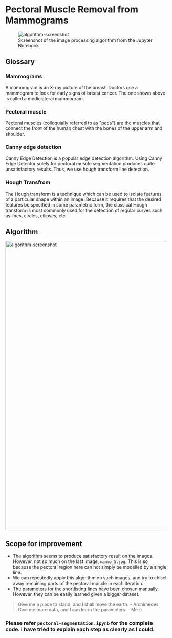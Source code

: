 # Pectoral Muscle Removal from Mammograms
<figure>
  <img src="https://github.com/gsunit/Pectoral-Muscle-Removal-From-Mammograms/blob/master/assets/processing-screenshot.png" alt="algorithm-screenshot"/>
  <figcaption>Screenshot of the image processing algorithm from the Jupyter Notebook</figcaption>
</figure>

## Glossary
### Mammograms
A mammogram is an X-ray picture of the breast. Doctors use a mammogram to look for early signs of breast cancer. The one shown above is called a mediolateral mammogram.

### Pectoral muscle
Pectoral muscles (colloquially referred to as "pecs") are the muscles that connect the front of the human chest with the bones of the upper arm and shoulder. 

### Canny edge detection
Canny Edge Detection is a popular edge detection algorithm. Using Canny Edge Detector solely for pectoral muscle segmentation produces quite unsatisfactory results. Thus, we use hough transform line detection.

### Hough Transfrom
The Hough transform is a technique which can be used to isolate features of a particular shape within an image. Because it requires that the desired features be specified in some parametric form, the classical Hough transform is most commonly used for the detection of regular curves such as lines, circles, ellipses, etc.

## Algorithm
<img src="https://github.com/gsunit/Pectoral-Muscle-Removal-From-Mammograms/blob/master/assets/algorithm-flowchart.png" alt="algorithm-screenshot" height="900"/>

## Scope for improvement
- The algorithm seems to produce satisfactory result on the images. However, not so much on the last image, `mammo_5.jpg`. This is so because the pectoral region here can not simply be modelled by a single line.
- We can repeatedly apply this algorithm on such images, and try to chisel away remaining parts of the pectoral muscle in each iteration.
- The parameters for the shortlisting lines have been chosen manually. However, they can be easily learned given a bigger dataset.

> Give me a place to stand, and I shall move the earth. - Archimedes
> Give me more data, and I can learn the parameters. - Me :)


### Please refer `pectoral-segmentation.ipynb` for the complete code. I have tried to explain each step as clearly as I could.
